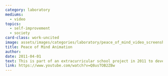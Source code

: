 ```yaml
---
category: laboratory
mediums:
  - video
topics:
  - self-improvement
  - society
card-class: work-uncited
image: assets/images/categories/laboratory/peace_of_mind_video_screenshot_title.png
title: Peace of Mind Animation
author:
date: 2011-04-01
text: This is part of an extracurricular school project in 2011 to develop animation skills using Adobe Flash. The subject is the Boston song “Peace of Mind.” I only completed animation of the first verse because I encountered audio syncing issues as the animation went on (probably due to my slow computer). I have the remaining verses story-boarded and hope to complete animation for the full song someday.
link: https://www.youtube.com/watch?v=Q8usTOB2ZBw
---
```

